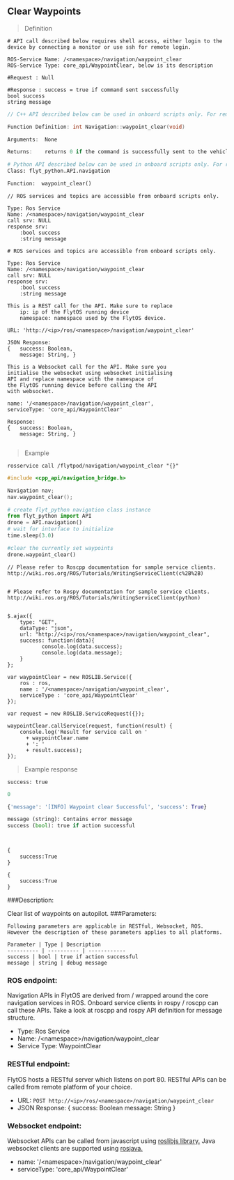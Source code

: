 ## Clear Waypoints


> Definition

```shell
# API call described below requires shell access, either login to the device by connecting a monitor or use ssh for remote login.

ROS-Service Name: /<namespace>/navigation/waypoint_clear
ROS-Service Type: core_api/WaypointClear, below is its description

#Request : Null

#Response : success = true if command sent successfully
bool success
string message
```

```cpp
// C++ API described below can be used in onboard scripts only. For remote scripts you can use http client libraries to call FlytOS REST endpoints from C++.

Function Definition: int Navigation::waypoint_clear(void)

Arguments:  None

Returns:    returns 0 if the command is successfully sent to the vehicle
```

```python
# Python API described below can be used in onboard scripts only. For remote scripts you can use http client libraries to call FlytOS REST endpoints from Python.
Class: flyt_python.API.navigation

Function:  waypoint_clear()
```

```cpp--ros
// ROS services and topics are accessible from onboard scripts only.

Type: Ros Service
Name: /<namespace>/navigation/waypoint_clear
call srv: NULL
response srv: 
    :bool success
    :string message
```

```python--ros
# ROS services and topics are accessible from onboard scripts only.

Type: Ros Service
Name: /<namespace>/navigation/waypoint_clear
call srv: NULL
response srv: 
    :bool success
    :string message

```

```javascript--REST
This is a REST call for the API. Make sure to replace 
    ip: ip of the FlytOS running device
    namespace: namespace used by the FlytOS device.

URL: 'http://<ip>/ros/<namespace>/navigation/waypoint_clear'

JSON Response:
{   success: Boolean,
    message: String, }

```

```javascript--Websocket
This is a Websocket call for the API. Make sure you 
initialise the websocket using websocket initialising 
API and replace namespace with the namespace of 
the FlytOS running device before calling the API 
with websocket.

name: '/<namespace>/navigation/waypoint_clear',
serviceType: 'core_api/WaypointClear'

Response:
{   success: Boolean,
    message: String, }


```


> Example

```shell
rosservice call /flytpod/navigation/waypoint_clear "{}"   
```

```cpp
#include <cpp_api/navigation_bridge.h>

Navigation nav;
nav.waypoint_clear();
```

```python
# create flyt_python navigation class instance
from flyt_python import API
drone = API.navigation()
# wait for interface to initialize
time.sleep(3.0)

#clear the currently set waypoints
drone.waypoint_clear()
```

```cpp--ros
// Please refer to Roscpp documentation for sample service clients. http://wiki.ros.org/ROS/Tutorials/WritingServiceClient(c%2B%2B)
```

```python--ros

# Please refer to Rospy documentation for sample service clients. http://wiki.ros.org/ROS/Tutorials/WritingServiceClient(python)

```

```javascript--REST

$.ajax({
    type: "GET",
    dataType: "json",
    url: "http://<ip>/ros/<namespace>/navigation/waypoint_clear",  
    success: function(data){
           console.log(data.success);
           console.log(data.message);
    }
};

```

```javascript--Websocket
var waypointClear = new ROSLIB.Service({
    ros : ros,
    name : '/<namespace>/navigation/waypoint_clear',
    serviceType : 'core_api/WaypointClear'
});

var request = new ROSLIB.ServiceRequest({});

waypointClear.callService(request, function(result) {
    console.log('Result for service call on '
      + waypointClear.name
      + ': '
      + result.success);
});
```


> Example response

```shell
success: true
```

```cpp
0
```

```python
{'message': '[INFO] Waypoint clear Successful', 'success': True}

message (string): Contains error message
success (bool): true if action successful

```

```cpp--ros
```

```python--ros
```

```javascript--REST
{
    success:True
}

```

```javascript--Websocket
{
    success:True
}

```





###Description:

Clear list of waypoints on autopilot.
###Parameters:
    
    Following parameters are applicable in RESTful, Websocket, ROS. However the description of these parameters applies to all platforms. 
    
    Parameter | Type | Description
    ---------- | ---------- | ------------
    success | bool | true if action successful
    message | string | debug message

### ROS endpoint:
Navigation APIs in FlytOS are derived from / wrapped around the core navigation services in ROS. Onboard service clients in rospy / roscpp can call these APIs. Take a look at roscpp and rospy API definition for message structure. 

* Type: Ros Service</br> 
* Name: /\<namespace\>/navigation/waypoint_clear</br>
* Service Type: WaypointClear

### RESTful endpoint:
FlytOS hosts a RESTful server which listens on port 80. RESTful APIs can be called from remote platform of your choice.

* URL: ``POST http://<ip>/ros/<namespace>/navigation/waypoint_clear``
* JSON Response:
{
    success: Boolean
    message: String
}


### Websocket endpoint:
Websocket APIs can be called from javascript using  [roslibjs library.](https://github.com/RobotWebTools/roslibjs) 
Java websocket clients are supported using [rosjava.](http://wiki.ros.org/rosjava)

* name: '/\<namespace\>/navigation/waypoint_clear'</br>
* serviceType: 'core_api/WaypointClear'




